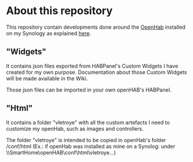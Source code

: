 # About this repository
This repository contain developments done around the [OpenHab](https://www.openhab.org) installed on my Synology as explained [here](https://www.beatificabytes.be/install-openhab-2-on-synology).

## "Widgets"
It contains json files exported from HABPanel's Custom Widgets I have created for my own purpose.
Documentation about those Custom Widgets will be made available in the Wiki.

Those json files can be imported in your own openHAB's HABPanel.

## "Html"
It contains a folder "vletroye" with all the custom artefacts I need to customize my openHab, such as images and controllers.

The folder "vletroye" is intended to be copied in openHab's folder /conf/html (Ex.: if openHab was installed as mine on a Synolog: under \\<YourNas>\\SmartHome\openHAB\conf\html\vletroye\...)
